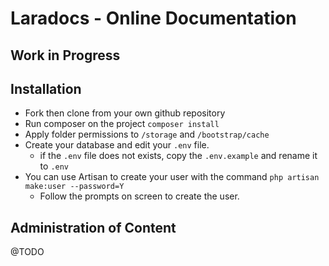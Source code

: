 # Laradocs - Online Documentation

## Work in Progress

## Installation

- Fork then clone from your own github repository
- Run composer on the project `composer install`
- Apply folder permissions to `/storage` and `/bootstrap/cache`
- Create your database and edit your `.env` file.
  - if the `.env` file does not exists, copy the `.env.example` and rename it to `.env`
- You can use Artisan to create your user with the command `php artisan make:user --password=Y`
  - Follow the prompts on screen to create the user.

## Administration of Content
@TODO
